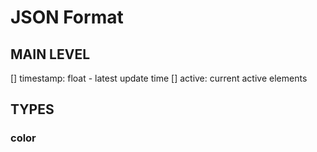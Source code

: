 



# JSON Format

## MAIN LEVEL

[] timestamp: float - latest update time
[] active: current active elements

## TYPES

### color